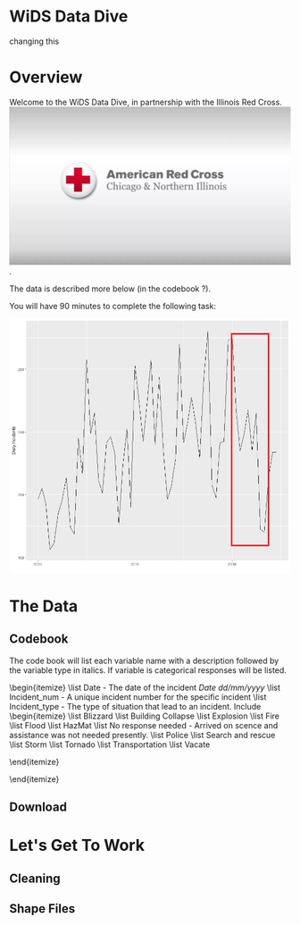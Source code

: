 # WiDS Data Dive 
changing this
# Overview

Welcome to the WiDS Data Dive, in partnership with the Illinois Red Cross. ![](red_cross_logo.jpg).

The data is described more below (in the codebook ?). 

You will have 90 minutes to complete the following task:

![](motivating_plot.png)


# The Data
## Codebook
The code book will list each variable name with a description followed by the variable type in italics. If variable is categorical responses will be listed.

\begin{itemize}
  \list Date - The date of the incident *Date dd/mm/yyyy*
  \list Incident_num - A unique incident number for the specific incident
  \list Incident_type - The type of situation that lead to an incident. Include
  \begin{itemize}
      \list Blizzard
      \list Building Collapse
      \list Explosion
      \list Fire
      \list Flood
      \list HazMat
      \list No response needed - Arrived on scence and assistance was not needed presently.
      \list Police
      \list Search and rescue 
      \list Storm
      \list Tornado
      \list Transportation
      \list Vacate
  
  \end{itemize}

\end{itemize}
## Download


# Let's Get To Work
## Cleaning
## Shape Files